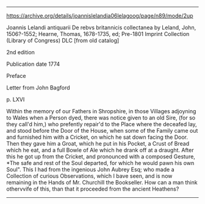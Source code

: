 
---

https://archive.org/details/joannislelandia06lelagoog/page/n89/mode/2up

Joannis Lelandi antiquarii De rebvs britannicis collectanea
by Leland, John, 1506?-1552; Hearne, Thomas, 1678-1735, ed; Pre-1801 Imprint Collection (Library of Congress) DLC [from old catalog]

2nd edition

Publication date 1774

Preface

Letter from John Bagford

p. LXVI

Within the memory of our Fathers in Shropshire, in those Villages adjoyning to Wales when a Person dyed, there was notice given to an old Sire, (for so they call'd him,) who prefently repair'd to the Place where the deceafed lay, and stood before the Door of the House, when some of the Family came out and furnished him with a Cricket, on which he sat down facing the Door. Then they gave him a Groat, which he put in his Pocket, a Crust of Bread which he eat, and a full Bowle of Ale which he drank off at a draught. After this he got up from the Cricket, and pronounced with a composed Gesture, *The safe and rest of the Soul departed, for which he would pawn his own Soul". This I had from the ingenious John Aubrey Esq; who made a Collectìon of curious Observations, which I bave seen, and is now remaining in the Hands of Mr. Churchill the Bookseller. How can a man think othervvife of this, than that it proceeded from the ancient Heathens?

---
